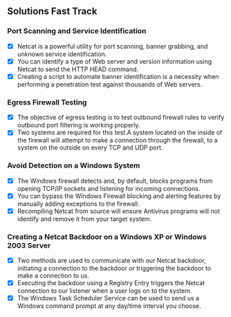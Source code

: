 ## Solutions Fast Track 

### Port Scanning and Service Identification 

- [x] Netcat is a powerful utility for port scanning, banner grabbing, and unknown service identification. 
- [x] You can identify a type of Web server and version information using Netcat to send the HTTP HEAD command. 
- [x] Creating a script to automate banner identification is a necessity when performing a penetration test against thousands of Web servers. 

### Egress Firewall Testing

- [x] The objective of egress testing is to test outbound firewall rules to verify outbound port filtering is working properly. 
- [x] Two systems are required for this test.A system located on the inside of the firewall will attempt to make a connection through the firewall, to a system on the outside on every TCP and UDP port.

### Avoid Detection on a Windows System 

- [x] The Windows firewall detects and, by default, blocks programs from opening TCP/IP sockets and listening for incoming connections. 
- [x] You can bypass the Windows Firewall blocking and alerting features by manually adding exceptions to the firewall. 
- [x] Recompiling Netcat from source will ensure Antivirus programs will not identify and remove it from your target system. 

### Creating a Netcat Backdoor on a Windows XP or Windows 2003 Server
- [x] Two methods are used to communicate with our Netcat backdoor, initiating a connection to the backdoor or triggering the backdoor to make a connection to us. 
- [x] Executing the backdoor using a Registry Entry triggers the Netcat connection to our listener when a user logs on to the system. 
- [x] The Windows Task Scheduler Service can be used to send us a Windows command prompt at any day/time interval you choose. 